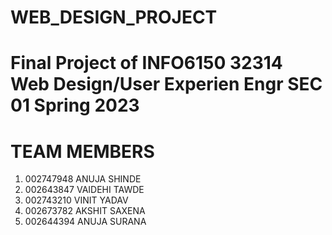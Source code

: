 # WEB_DESIGN_PROJECT

 # Final Project of INFO6150 32314 Web Design/User Experien Engr SEC 01 Spring 2023 

# TEAM MEMBERS
  1. 002747948 ANUJA SHINDE
  2. 002643847 VAIDEHI TAWDE
  3. 002743210 VINIT YADAV
  4. 002673782 AKSHIT SAXENA
  5. 002644394 ANUJA SURANA